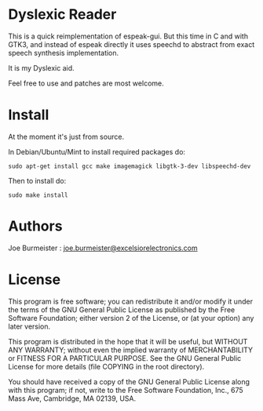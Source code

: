Dyslexic Reader
===============

This is a quick reimplementation of espeak-gui.
But this time in C and with GTK3, and instead of espeak directly it uses
speechd to abstract from exact speech synthesis implementation.

It is my Dyslexic aid.

Feel free to use and patches are most welcome.


Install
=======

At the moment it's just from source.

In Debian/Ubuntu/Mint to install required packages do:

    sudo apt-get install gcc make imagemagick libgtk-3-dev libspeechd-dev

Then to install do:

    sudo make install


Authors
=======

Joe Burmeister : joe.burmeister@excelsiorelectronics.com


License
=======

This program is free software; you can redistribute it and/or modify it under
the terms of the GNU General Public License as published by the Free Software
Foundation; either version 2 of the License, or (at your option) any later
version.

This program is distributed in the hope that it will be useful, but WITHOUT ANY
WARRANTY; without even the implied warranty of MERCHANTABILITY or FITNESS FOR A
PARTICULAR PURPOSE.  See the GNU General Public License for more details (file
COPYING in the root directory).

You should have received a copy of the GNU General Public License along with
this program; if not, write to the Free Software Foundation, Inc., 675 Mass
Ave, Cambridge, MA 02139, USA.
